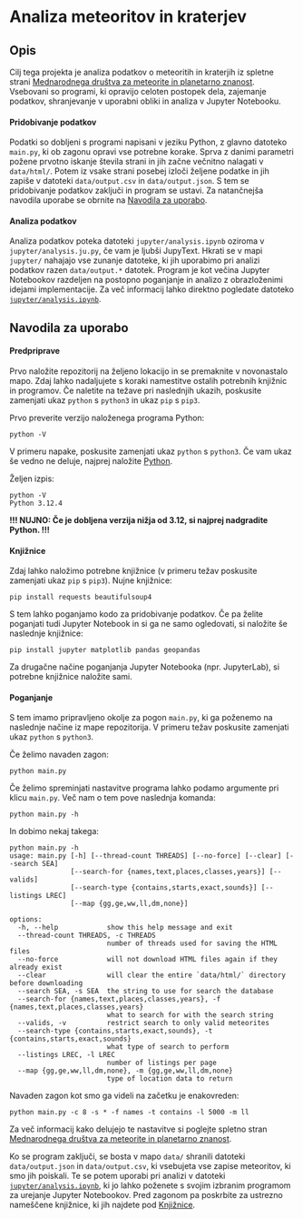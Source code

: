 # Analiza meteoritov in kraterjev

## Opis
Cilj tega projekta je analiza podatkov o meteoritih in kraterjih iz spletne strani [Mednarodnega društva za meteorite in planetarno znanost](https://www.lpi.usra.edu/meteor/metbull.php).
Vsebovani so programi, ki opravijo celoten postopek dela, zajemanje podatkov, shranjevanje v uporabni obliki in analiza v Jupyter Notebooku.

#### Pridobivanje podatkov
Podatki so dobljeni s programi napisani v jeziku Python, z glavno datoteko `main.py`, ki ob zagonu opravi vse potrebne korake.
Sprva z danimi parametri požene prvotno iskanje števila strani in jih začne večnitno nalagati v `data/html/`.
Potem iz vsake strani posebej izloči željene podatke in jih zapiše v datoteki `data/output.csv` in `data/output.json`.
S tem se pridobivanje podatkov zaključi in program se ustavi.
Za natančnejša navodila uporabe se obrnite na [Navodila za uporabo](https://github.com/LesbianLemon/uvp-projektna/tree/develop?tab=readme-ov-file#navodila-za-uporabo).

#### Analiza podatkov
Analiza podatkov poteka datoteki `jupyter/analysis.ipynb` oziroma v `jupyter/analysis.ju.py`, če vam je ljubši JupyText.
Hkrati se v mapi `jupyter/` nahajajo vse zunanje datoteke, ki jih uporabimo pri analizi podatkov razen `data/output.*` datotek.
Program je kot večina Jupyter Notebookov razdeljen na postopno poganjanje in analizo z obrazloženimi idejami implementacije.
Za več informacij lahko direktno pogledate datoteko [`jupyter/analysis.ipynb`](https://github.com/LesbianLemon/uvp-projektna/blob/726db6d28f177848de125ee515211734beb431c1/jupyter/analysis.ipynb).

## Navodila za uporabo

#### Predpriprave
Prvo naložite repozitorij na željeno lokacijo in se premaknite v novonastalo mapo.
Zdaj lahko nadaljujete s koraki namestitve ostalih potrebnih knjižnic in programov.
Če naletite na težave pri naslednjih ukazih, poskusite zamenjati ukaz `python` s `python3` in ukaz `pip` s `pip3`.

Prvo preverite verzijo naloženega programa Python:
```console
python -V
```
V primeru napake, poskusite zamenjati ukaz `python` s `python3`.
Če vam ukaz še vedno ne deluje, najprej naložite [Python](https://www.python.org/).

Željen izpis:
```
python -V
Python 3.12.4
```
**!!! NUJNO: Če je dobljena verzija nižja od 3.12, si najprej nadgradite Python. !!!**

#### Knjižnice
Zdaj lahko naložimo potrebne knjižnice (v primeru težav poskusite zamenjati ukaz `pip` s `pip3`).
Nujne knjižnice:
```console
pip install requests beautifulsoup4
```

S tem lahko poganjamo kodo za pridobivanje podatkov.
Če pa želite poganjati tudi Jupyter Notebook in si ga ne samo ogledovati, si naložite še naslednje knjižnice:
```console
pip install jupyter matplotlib pandas geopandas
```

Za drugačne načine poganjanja Jupyter Notebooka (npr. JupyterLab), si potrebne knjižnice naložite sami.

#### Poganjanje
S tem imamo pripravljeno okolje za pogon `main.py`, ki ga poženemo na naslednje načine iz mape repozitorija.
V primeru težav poskusite zamenjati ukaz `python` s `python3`.

Če želimo navaden zagon:
```console
python main.py
```

Če želimo spreminjati nastavitve programa lahko podamo argumente pri klicu `main.py`.
Več nam o tem pove naslednja komanda:
```console
python main.py -h
```

In dobimo nekaj takega:
```
python main.py -h
usage: main.py [-h] [--thread-count THREADS] [--no-force] [--clear] [--search SEA]
               [--search-for {names,text,places,classes,years}] [--valids]
               [--search-type {contains,starts,exact,sounds}] [--listings LREC]
               [--map {gg,ge,ww,ll,dm,none}]

options:
  -h, --help            show this help message and exit
  --thread-count THREADS, -c THREADS
                        number of threads used for saving the HTML files
  --no-force            will not download HTML files again if they already exist
  --clear               will clear the entire `data/html/` directory before downloading
  --search SEA, -s SEA  the string to use for search the database
  --search-for {names,text,places,classes,years}, -f {names,text,places,classes,years}
                        what to search for with the search string
  --valids, -v          restrict search to only valid meteorites
  --search-type {contains,starts,exact,sounds}, -t {contains,starts,exact,sounds}
                        what type of search to perform
  --listings LREC, -l LREC
                        number of listings per page
  --map {gg,ge,ww,ll,dm,none}, -m {gg,ge,ww,ll,dm,none}
                        type of location data to return
```

Navaden zagon kot smo ga videli na začetku je enakovreden:
```console
python main.py -c 8 -s * -f names -t contains -l 5000 -m ll
```

Za več informacij kako delujejo te nastavitve si poglejte spletno stran [Mednarodnega društva za meteorite in planetarno znanost](https://www.lpi.usra.edu/meteor/metbull.php).

Ko se program zaključi, se bosta v mapo `data/` shranili datoteki `data/output.json` in `data/output.csv`, ki vsebujeta vse zapise meteoritov, ki smo jih poiskali.
Te se potem uporabi pri analizi v datoteki [`jupyter/analysis.ipynb`](https://github.com/LesbianLemon/uvp-projektna/blob/726db6d28f177848de125ee515211734beb431c1/jupyter/analysis.ipynb), ki jo lahko poženete s svojim izbranim programom za urejanje Jupyter Notebookov.
Pred zagonom pa poskrbite za ustrezno nameščene knjižnice, ki jih najdete pod [Knjižnice](https://github.com/LesbianLemon/uvp-projektna/tree/develop?tab=readme-ov-file#knji%C5%BEnice).
